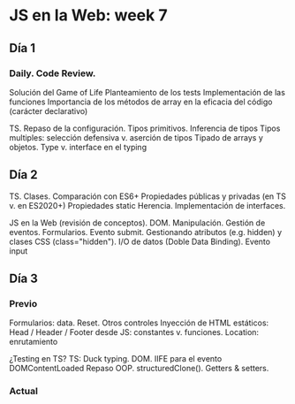 # JS en la Web: week 7

## Día 1

### Daily. Code Review.

Solución del Game of Life
Planteamiento de los tests
Implementación de las funciones
Importancia de los métodos de array en la eficacia del código (carácter declarativo)

TS. Repaso de la configuración.
Tipos primitivos. Inferencia de tipos
Tipos multiples: selección defensiva v. aserción de tipos
Tipado de arrays y objetos. Type v. interface en el typing

## Día 2

TS. Clases. Comparación con ES6+
Propiedades públicas y privadas (en TS v. en ES2020+)
Propiedades static
Herencia. Implementación de interfaces.

JS en la Web (revisión de conceptos). DOM. Manipulación.
Gestión de eventos. Formularios. Evento submit.
Gestionando atributos (e.g. hidden) y clases CSS (class="hidden").
I/O de datos (Doble Data Binding). Evento input

## Día 3

### Previo

Formularios: data. Reset. Otros controles
Inyección de HTML estáticos: Head / Header / Footer desde JS: constantes v. funciones. Location: enrutamiento

¿Testing en TS?
TS: Duck typing.
DOM. IIFE para el evento DOMContentLoaded
Repaso OOP. structuredClone(). Getters & setters.

### Actual

